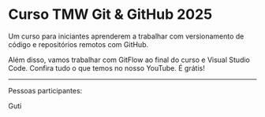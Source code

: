 # Curso TMW Git & GitHub 2025

Um curso para iniciantes aprenderem a trabalhar com versionamento de código e repositórios remotos com GitHub.

Além disso, vamos trabalhar com GitFlow ao final do curso e Visual Studio Code.
Confira tudo o que temos no nosso YouTube. É grátis!

----

Pessoas participantes:

Guti
